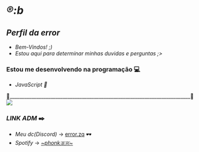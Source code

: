 # _®️:b_

## *_Perfil da error_*

- _Bem-Vindos! ;)_
- _Estou aqui para determinar minhas duvidas e perguntas ;>_

### Estou me desenvolvendo na programação 💻
- _JavaScript 🔗_

🥀___________________________________________________________________________🥀
![](https://media1.tenor.com/m/gFBfnd5eFRoAAAAC/anime-black.gif)

### _LINK ADM_ ✒️
- _Meu dc(Discord)_ -> [error.zq](https://discord.com/channels/@me) 🕶️
- _Spotify_ -> [_~phonk🇧🇷~_](https://open.spotify.com/playlist/0CVmZEFEyzNCk0L4ffvcNj?si=qiFgmWBvRdCjuY3V0AqaQw) 
